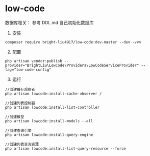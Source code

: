# low-code

数据库相关：
参考 DDL.md 自己初始化数据库

1. 安装
```text
composer require bright-liu4917/low-code:dev-master --dev -vvv
```
2. 配置
```text
php artisan vendor:publish --provider="BrightLiu\LowCode\Providers\LowCodeServiceProvider" --tag="low-code-config"
```
3. 运行
```text
//创建缓存观察者
php artisan lowcode:install-cache-observer /

//创建列表控制器
php artisan lowcode:install-list-controller

//创建模型
php artisan lowcode:install-models --all

//创建查询引擎
php artisan lowcode:install-query-engine

//创建列表查询资源
php artisan lowcode:install-list-query-resource --force
```

